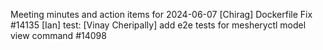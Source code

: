 Meeting minutes and action items for 2024-06-07
[Chirag]  Dockerfile Fix #14135
                    [Ian]  test: 
[Vinay Cheripally] add e2e tests for mesheryctl model view command #14098
